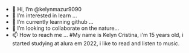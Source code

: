 - 👋 Hi, I’m @kelynmazur9090
- 👀 I’m interested in learn ...
- 🌱 I’m currently learning github ...
- 💞️ I’m looking to collaborate on the nature...
- 📫 How to reach me ...
#My name is Kelyn Cristina, i'm 15 years old, i started studying at alura em 2022, i like to read and listen to music.
<!---
kelynmazur9090/kelynmazur9090 is a ✨ special ✨ repository because its `README.md` (this file) appears on your GitHub profile.
You can click the Preview link to take a look at your changes.
--->
